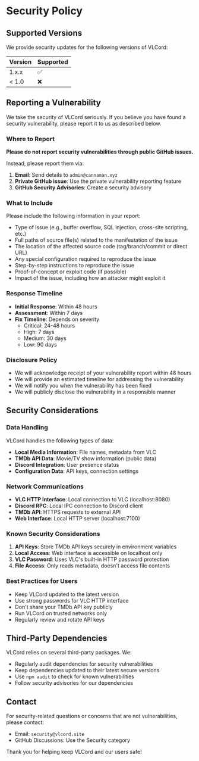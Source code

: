 # Security Policy

## Supported Versions

We provide security updates for the following versions of VLCord:

| Version | Supported          |
| ------- | ------------------ |
| 1.x.x   | :white_check_mark: |
| < 1.0   | :x:                |

## Reporting a Vulnerability

We take the security of VLCord seriously. If you believe you have found a security vulnerability, please report it to us as described below.

### Where to Report

**Please do not report security vulnerabilities through public GitHub issues.**

Instead, please report them via:

1. **Email**: Send details to `admin@cannaman.xyz`
2. **Private GitHub issue**: Use the private vulnerability reporting feature
3. **GitHub Security Advisories**: Create a security advisory

### What to Include

Please include the following information in your report:

- Type of issue (e.g., buffer overflow, SQL injection, cross-site scripting, etc.)
- Full paths of source file(s) related to the manifestation of the issue
- The location of the affected source code (tag/branch/commit or direct URL)
- Any special configuration required to reproduce the issue
- Step-by-step instructions to reproduce the issue
- Proof-of-concept or exploit code (if possible)
- Impact of the issue, including how an attacker might exploit it

### Response Timeline

- **Initial Response**: Within 48 hours
- **Assessment**: Within 7 days
- **Fix Timeline**: Depends on severity
  - Critical: 24-48 hours
  - High: 7 days
  - Medium: 30 days
  - Low: 90 days

### Disclosure Policy

- We will acknowledge receipt of your vulnerability report within 48 hours
- We will provide an estimated timeline for addressing the vulnerability
- We will notify you when the vulnerability has been fixed
- We will publicly disclose the vulnerability in a responsible manner

## Security Considerations

### Data Handling

VLCord handles the following types of data:

- **Local Media Information**: File names, metadata from VLC
- **TMDb API Data**: Movie/TV show information (public data)
- **Discord Integration**: User presence status
- **Configuration Data**: API keys, connection settings

### Network Communications

- **VLC HTTP Interface**: Local connection to VLC (localhost:8080)
- **Discord RPC**: Local IPC connection to Discord client
- **TMDb API**: HTTPS requests to external API
- **Web Interface**: Local HTTP server (localhost:7100)

### Known Security Considerations

1. **API Keys**: Store TMDb API keys securely in environment variables
2. **Local Access**: Web interface is accessible on localhost only
3. **VLC Password**: Uses VLC's built-in HTTP password protection
4. **File Access**: Only reads metadata, doesn't access file contents

### Best Practices for Users

- Keep VLCord updated to the latest version
- Use strong passwords for VLC HTTP interface
- Don't share your TMDb API key publicly
- Run VLCord on trusted networks only
- Regularly review and rotate API keys

## Third-Party Dependencies

VLCord relies on several third-party packages. We:

- Regularly audit dependencies for security vulnerabilities
- Keep dependencies updated to their latest secure versions
- Use `npm audit` to check for known vulnerabilities
- Follow security advisories for our dependencies

## Contact

For security-related questions or concerns that are not vulnerabilities, please contact:

- Email: `security@vlcord.site`
- GitHub Discussions: Use the Security category

Thank you for helping keep VLCord and our users safe!